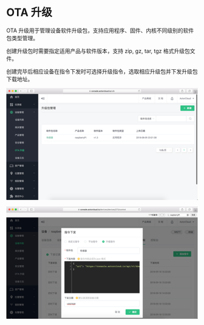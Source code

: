 # OTA 升级

OTA 升级用于管理设备软件升级包，支持应用程序、固件、内核不同级别的软件包类型管理。

创建升级包时需要指定适用产品与软件版本，支持 zip, gz, tar, tgz 格式升级包文件。

创建完毕后相应设备在指令下发时可选择升级指令，选取相应升级包并下发升级包下载地址。

![](/assets/sdk.png)

![](/assets/sdk_select.png)
